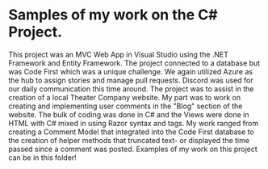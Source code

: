 # Samples of my work on the C# Project.

This project was an MVC Web App in Visual Studio using the .NET Framework and Entity Framework.
The project connected to a database but was Code First which was a unique challenge.
We again utilized Azure as the hub to assign stories and manage pull requests.
Discord was used for our daily communication this time around.
The project was to assist in the creation of a local Theater Company website.
My part was to work on creating and implementing user comments in the "Blog" section of the website.
The bulk of coding was done in C# and the Views were done in HTML with C# mixed in using Razor syntax and tags.
My work ranged from creating a Comment Model that integrated into the Code First database to the creation of helper methods that truncated text-
or displayed the time passed since a comment was posted.
Examples of my work on this project can be in this folder!
